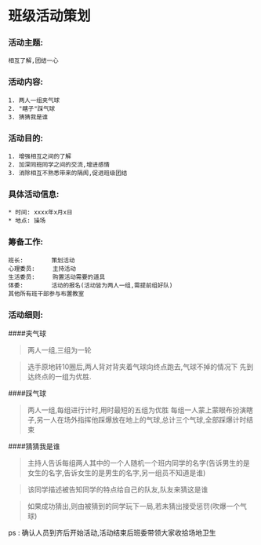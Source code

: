 # 班级活动策划

### 活动主题:
    相互了解,团结一心

### 活动内容:
    1. 两人一组夹气球
    2. "瞎子"踩气球
    3. 猜猜我是谁
    
### 活动目的:
    1. 增强相互之间的了解
    2. 加深同班同学之间的交流,增进感情
    3. 消除相互不熟悉带来的隔阂,促进班级团结
    
### 具体活动信息:
    * 时间: xxxx年x月x日
    * 地点: 操场
    
### 筹备工作:
    班长:        策划活动
    心理委员:     主持活动
    生活委员:     购置活动需要的道具
    体委:        活动的报名(活动皆为两人一组,需提前组好队)
    其他所有班干部参与布置教室
    
### 活动细则:
 
####夹气球
> 两人一组,三组为一轮

> 选手原地转10圈后,两人背对背夹着气球向终点跑去,气球不掉的情况下 先到达终点的一组为优胜.


####踩气球
> 两人一组,每组进行计时,用时最短的五组为优胜
> 每组一人蒙上蒙眼布扮演瞎子,另一人在场外指挥他踩爆放在地上的气球,总计三个气球,全部踩爆计时结束

####猜猜我是谁

> 主持人告诉每组两人其中的一个人随机一个班内同学的名字(告诉男生的是女生的名字,告诉女生的是男生的名字,另一组员不知道是谁)

> 该同学描述被告知同学的特点给自己的队友,队友来猜这是谁

> 如果成功猜出,则由被猜到的同学玩下一局,若未猜出接受惩罚(吹爆一个气球)

ps :  确认人员到齐后开始活动,活动结束后班委带领大家收拾场地卫生
